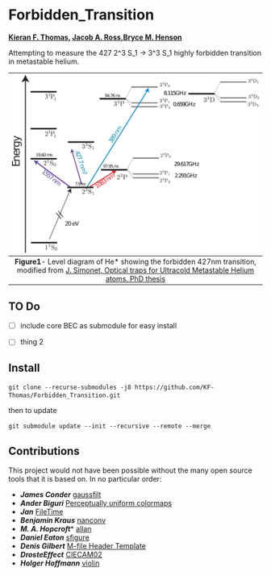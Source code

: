# Forbidden_Transition
**[Kieran F. Thomas](https://github.com/KF-Thomas), [Jacob A. Ross](https://github.com/GroundhogState),[Bryce M. Henson](https://github.com/brycehenson)**

Attempting to measure the 427 2^3 S_1 -> 3^3 S_1 highly forbidden transition in metastable helium.


| ![Level Diagram of He*](/figs/level_diagram.png "Fig2") | 
|:--:| 
| **Figure1**- Level diagram of He\* showing the forbidden 427nm transition, modified from [J. Simonet, Optical traps for Ultracold Metastable Helium atoms. PhD thesis](https://tel.archives-ouvertes.fr/tel-00651592/file/Simonet_PhD_Thesis.pdf)   |



## TO Do
- [ ] include core BEC as submodule for easy install
- [ ] thing 2


## Install
``` 
git clone --recurse-submodules -j8 https://github.com/KF-Thomas/Forbidden_Transition.git
```
then to update 
```
git submodule update --init --recursive --remote --merge
```

## Contributions  
This project would not have been possible without the many open source tools that it is based on. In no particular order: 

* ***James Conder*** [gaussfilt](https://au.mathworks.com/matlabcentral/fileexchange/43182-gaussfilt-t-z-sigma)
* ***Ander Biguri*** [Perceptually uniform colormaps](https://au.mathworks.com/matlabcentral/fileexchange/51986-perceptually-uniform-colormaps)
* ***Jan*** [FileTime](https://au.mathworks.com/matlabcentral/fileexchange/24671-filetime)
* ***Benjamin Kraus*** [nanconv](https://au.mathworks.com/matlabcentral/fileexchange/41961-nanconv)
* ***M. A. Hopcroft**** [allan](https://au.mathworks.com/matlabcentral/fileexchange/13246-allan)
* ***Daniel Eaton***  [sfigure](https://au.mathworks.com/matlabcentral/fileexchange/8919-smart-silent-figure)
* ***Denis Gilbert***  [M-file Header Template](https://au.mathworks.com/matlabcentral/fileexchange/4908-m-file-header-template)
* ***DrosteEffect***  [CIECAM02](https://github.com/DrosteEffect/CIECAM02)
* ***Holger Hoffmann*** [violin](https://au.mathworks.com/matlabcentral/fileexchange/45134-violin-plot)
